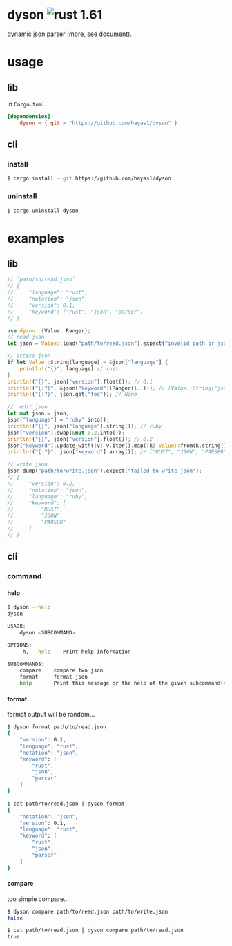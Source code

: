 # dyson ![rust 1.61](https://github.com/hayas1/dyson/actions/workflows/rust.yml/badge.svg)
dynamic json parser (more, see [document](https://hayas1.github.io/dyson/dyson/)).

# usage
## lib
in `Cargo.toml`.
```toml
[dependencies]
    dyson = { git = "https://github.com/hayas1/dyson" }
```

## cli
### install
```sh
$ cargo install --git https://github.com/hayas1/dyson
```
### uninstall
```sh
$ cargo uninstall dyson
```
# examples
## lib
```rust
// `path/to/read.json`
// {
//     "language": "rust",
//     "notation": "json",
//     "version": 0.1,
//     "keyword": ["rust", "json", "parser"]
// }

use dyson::{Value, Ranger};
// read json
let json = Value::load("path/to/read.json").expect("invalid path or json structure");

// access json
if let Value::String(language) = &json["language"] {
    println!("{}", language) // rust
}
println!("{}", json["version"].float()); // 0.1
println!("{:?}", &json["keyword"][Ranger(1..)]); // [Value::String("json"), Value::String("parser")]
println!("{:?}", json.get("foo")); // None

//  edit json
let mut json = json;
json["language"] = "ruby".into();
println!("{}", json["language"].string()); // ruby
json["version"].swap(&mut 0.2.into());
println!("{}", json["version"].float()); // 0.2
json["keyword"].update_with(|v| v.iter().map(|k| Value::from(k.string().to_uppercase())).collect());
println!("{:?}", json["keyword"].array()); // ["RUST", "JSON", "PARSER"]

// write json
json.dump("path/to/write.json").expect("failed to write json");
// {
//     "version": 0.2,
//     "notation": "json",
//     "language": "ruby",
//     "keyword": [
//         "RUST",
//         "JSON",
//         "PARSER"
//     ]
// }
```

## cli
### command
#### help
```sh
$ dyson --help
dyson

USAGE:
    dyson <SUBCOMMAND>

OPTIONS:
    -h, --help    Print help information

SUBCOMMANDS:
    compare    compare two json
    format     format json
    help       Print this message or the help of the given subcommand(s)
```
#### format
format output will be random...
```sh
$ dyson format path/to/read.json
{
    "version": 0.1,
    "language": "rust",
    "notation": "json",
    "keyword": [
        "rust",
        "json",
        "parser"
    ]
}
```

```sh
$ cat path/to/read.json | dyson format
{
    "notation": "json",
    "version": 0.1,
    "language": "rust",
    "keyword": [
        "rust",
        "json",
        "parser"
    ]
}
```

#### compare
too simple compare...
```sh
$ dyson compare path/to/read.json path/to/write.json
false
```

```sh
$ cat path/to/read.json | dyson compare path/to/read.json
true
```
